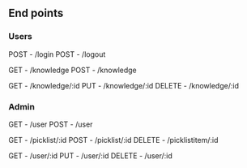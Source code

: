 ## End points

### Users
POST - /login
POST - /logout

GET - /knowledge
POST - /knowledge

GET - /knowledge/:id
PUT - /knowledge/:id
DELETE - /knowledge/:id

### Admin
GET - /user
POST - /user

GET - /picklist/:id
POST - /picklist/:id
DELETE - /picklistitem/:id

GET - /user/:id
PUT - /user/:id
DELETE - /user/:id